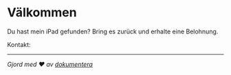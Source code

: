 # Välkommen

Du hast mein iPad gefunden? Bring es zurück und erhalte eine Belohnung.

Kontakt:<EMAIL>

* * *

_Gjord med ❤️ av [dokumentera](https://docsify.js.org/)_
